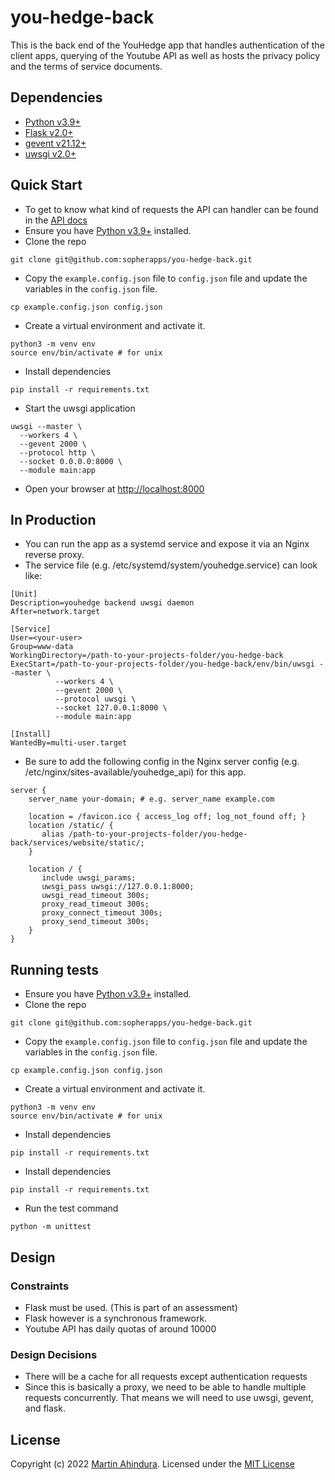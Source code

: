 # you-hedge-back

This is the back end of the YouHedge app that handles authentication of the client apps,
querying of the Youtube API as well as hosts the privacy policy and the terms of service documents.

## Dependencies

- [Python v3.9+](https://www.python.org/downloads/release/python-390/)
- [Flask v2.0+](https://flask.palletsprojects.com/en/2.1.x/)
- [gevent v21.12+](https://www.gevent.org/)
- [uwsgi v2.0+](https://uwsgi-docs.readthedocs.io/en/latest/)

## Quick Start

- To get to know what kind of requests the API can handler can be found in
  the [API docs](https://documenter.getpostman.com/view/17998957/UzXPwGN8)
- Ensure you have [Python v3.9+](https://www.python.org/downloads/release/python-390/) installed.
- Clone the repo

```shell
git clone git@github.com:sopherapps/you-hedge-back.git
```

- Copy the `example.config.json` file to `config.json` file and update the variables in the `config.json` file.

```shell
cp example.config.json config.json
```

- Create a virtual environment and activate it.

```shell
python3 -m venv env
source env/bin/activate # for unix
```

- Install dependencies

```shell
pip install -r requirements.txt
```

- Start the uwsgi application

```shell
uwsgi --master \
  --workers 4 \
  --gevent 2000 \
  --protocol http \
  --socket 0.0.0.0:8000 \
  --module main:app
```

- Open your browser at [http://localhost:8000](http://localhost:8000)

## In Production

- You can run the app as a systemd service and expose it via an Nginx reverse proxy.
- The service file (e.g. /etc/systemd/system/youhedge.service) can look like:

```
[Unit]
Description=youhedge backend uwsgi daemon
After=network.target

[Service]
User=<your-user>
Group=www-data
WorkingDirectory=/path-to-your-projects-folder/you-hedge-back
ExecStart=/path-to-your-projects-folder/you-hedge-back/env/bin/uwsgi --master \
          --workers 4 \
          --gevent 2000 \
          --protocol uwsgi \
          --socket 127.0.0.1:8000 \
          --module main:app

[Install]
WantedBy=multi-user.target
```

- Be sure to add the following config in the Nginx server config (e.g. /etc/nginx/sites-available/youhedge_api) for this app.

```
server {
    server_name your-domain; # e.g. server_name example.com

    location = /favicon.ico { access_log off; log_not_found off; }
    location /static/ {
       alias /path-to-your-projects-folder/you-hedge-back/services/website/static/;
    }

    location / {
       include uwsgi_params;
       uwsgi_pass uwsgi://127.0.0.1:8000;
       uwsgi_read_timeout 300s;
       proxy_read_timeout 300s;
       proxy_connect_timeout 300s;
       proxy_send_timeout 300s;
    }
}
```

## Running tests

- Ensure you have [Python v3.9+](https://www.python.org/downloads/release/python-390/) installed.
- Clone the repo

```shell
git clone git@github.com:sopherapps/you-hedge-back.git
```

- Copy the `example.config.json` file to `config.json` file and update the variables in the `config.json` file.

```shell
cp example.config.json config.json
```

- Create a virtual environment and activate it.

```shell
python3 -m venv env
source env/bin/activate # for unix
```

- Install dependencies

```shell
pip install -r requirements.txt
```

- Install dependencies

```shell
pip install -r requirements.txt
```

- Run the test command

```shell
python -m unittest
```

## Design

### Constraints

- Flask must be used. (This is part of an assessment)
- Flask however is a synchronous framework.
- Youtube API has daily quotas of around 10000

### Design Decisions

- There will be a cache for all requests except authentication requests
- Since this is basically a proxy, we need to be able to handle multiple requests concurrently.
  That means we will need to use uwsgi, gevent, and flask.

## License

Copyright (c) 2022 [Martin Ahindura](https://github.com/tinitto). Licensed under the [MIT License](./LICENSE)
